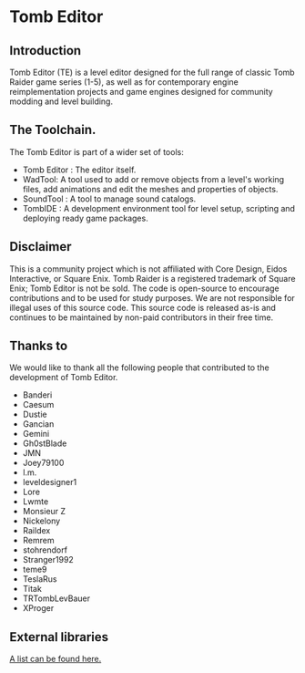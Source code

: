 # Tomb Editor
## Introduction
Tomb Editor (TE) is a level editor designed for the full range of classic Tomb Raider game series (1-5), as well as for contemporary engine reimplementation projects and game engines designed for community modding and level building.

## The Toolchain.
The Tomb Editor is part of a wider set of tools:

- Tomb Editor : The editor itself.
- WadTool: A tool used to add or remove objects from a level's working files, add animations and edit the meshes and properties of objects.
- SoundTool : A tool to manage sound catalogs.
- TombIDE : A development environment tool for level setup, scripting and deploying ready game packages.

## Disclaimer
This is a community project which is not affiliated with Core Design, Eidos Interactive, or Square Enix. Tomb Raider is a registered trademark of Square Enix; Tomb Editor is not be sold. The code is open-source to encourage contributions and to be used for study purposes. We are not responsible for illegal uses of this source code. This source code is released as-is and continues to be maintained by non-paid contributors in their free time.

## Thanks to
We would like to thank all the following people that contributed to the development of Tomb Editor.

* Banderi
* Caesum
* Dustie
* Gancian
* Gemini
* Gh0stBlade
* JMN
* Joey79100
* l.m.
* leveldesigner1
* Lore
* Lwmte
* Monsieur Z
* Nickelony
* Raildex
* Remrem
* stohrendorf
* Stranger1992
* teme9
* TeslaRus
* Titak
* TRTombLevBauer
* XProger

## External libraries
[A list can be found here.](ExternalResources.md)
